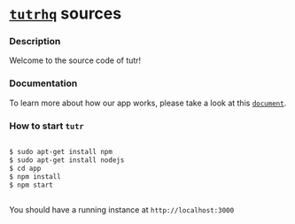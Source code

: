 # [`tutrhq`](http://tutrhq.com) sources

### Description
Welcome to the source code of tutr! 

### Documentation
To learn more about how our app works, please take a look at this [`document`](https://tutrhq.com/documentation). 

### How to start `tutr`

```bash

$ sudo apt-get install npm
$ sudo apt-get install nodejs
$ cd app
$ npm install
$ npm start
  
```
You should have a running instance at `http://localhost:3000`


